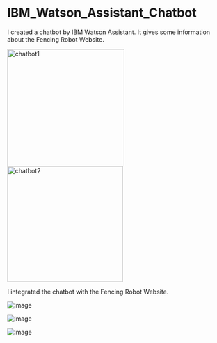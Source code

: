 # IBM_Watson_Assistant_Chatbot

I created a chatbot by IBM Watson Assistant. It gives some information about the Fencing Robot Website. 

<img width="269" alt="chatbot1" src="https://user-images.githubusercontent.com/85777087/125707939-26a0911d-51ff-4aec-95d3-d42476692f9f.png">            
<img width="266" alt="chatbot2" src="https://user-images.githubusercontent.com/85777087/125707981-828df29b-1ebf-4495-8eab-f996afd2c121.png">

I integrated the chatbot with the Fencing Robot Website.

![image](https://user-images.githubusercontent.com/85777087/125708667-b7503ea7-2b60-4f5b-8205-f16989ebd9e2.png)

![image](https://user-images.githubusercontent.com/85777087/125708721-86e30ab3-3fd4-417e-b645-42c7f4bdd28d.png)

![image](https://user-images.githubusercontent.com/85777087/125708757-742356b0-bad8-4331-bda1-dad37f745c6e.png)

